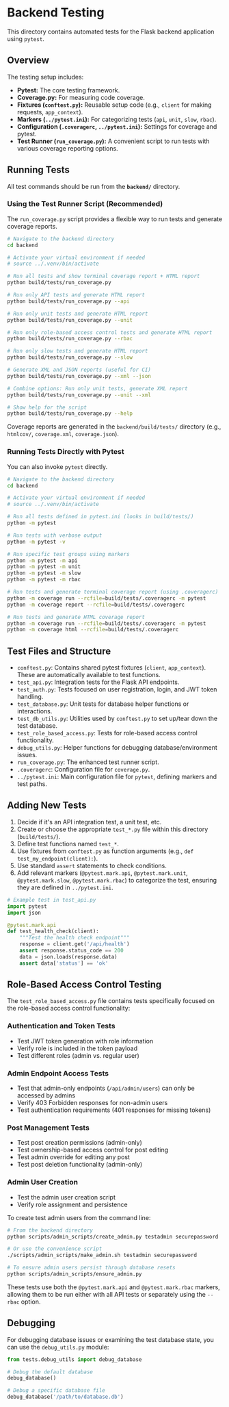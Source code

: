 # Backend Testing

This directory contains automated tests for the Flask backend application using `pytest`.

## Overview

The testing setup includes:

-   **Pytest:** The core testing framework.
-   **Coverage.py:** For measuring code coverage.
-   **Fixtures (`conftest.py`):** Reusable setup code (e.g., `client` for making requests, `app_context`).
-   **Markers (`../pytest.ini`):** For categorizing tests (`api`, `unit`, `slow`, `rbac`).
-   **Configuration (`.coveragerc`, `../pytest.ini`):** Settings for coverage and pytest.
-   **Test Runner (`run_coverage.py`):** A convenient script to run tests with various coverage reporting options.

## Running Tests

All test commands should be run from the **`backend/`** directory.

### Using the Test Runner Script (Recommended)

The `run_coverage.py` script provides a flexible way to run tests and generate coverage reports.

```bash
# Navigate to the backend directory
cd backend

# Activate your virtual environment if needed
# source ../.venv/bin/activate

# Run all tests and show terminal coverage report + HTML report
python build/tests/run_coverage.py

# Run only API tests and generate HTML report
python build/tests/run_coverage.py --api

# Run only unit tests and generate HTML report
python build/tests/run_coverage.py --unit

# Run only role-based access control tests and generate HTML report
python build/tests/run_coverage.py --rbac

# Run only slow tests and generate HTML report
python build/tests/run_coverage.py --slow

# Generate XML and JSON reports (useful for CI)
python build/tests/run_coverage.py --xml --json

# Combine options: Run only unit tests, generate XML report
python build/tests/run_coverage.py --unit --xml

# Show help for the script
python build/tests/run_coverage.py --help
```

Coverage reports are generated in the `backend/build/tests/` directory (e.g., `htmlcov/`, `coverage.xml`, `coverage.json`).

### Running Tests Directly with Pytest

You can also invoke `pytest` directly.

```bash
# Navigate to the backend directory
cd backend

# Activate your virtual environment if needed
# source ../.venv/bin/activate

# Run all tests defined in pytest.ini (looks in build/tests/)
python -m pytest

# Run tests with verbose output
python -m pytest -v

# Run specific test groups using markers
python -m pytest -m api
python -m pytest -m unit
python -m pytest -m slow
python -m pytest -m rbac

# Run tests and generate terminal coverage report (using .coveragerc)
python -m coverage run --rcfile=build/tests/.coveragerc -m pytest
python -m coverage report --rcfile=build/tests/.coveragerc

# Run tests and generate HTML coverage report
python -m coverage run --rcfile=build/tests/.coveragerc -m pytest
python -m coverage html --rcfile=build/tests/.coveragerc
```

## Test Files and Structure

-   `conftest.py`: Contains shared pytest fixtures (`client`, `app_context`). These are automatically available to test functions.
-   `test_api.py`: Integration tests for the Flask API endpoints.
-   `test_auth.py`: Tests focused on user registration, login, and JWT token handling.
-   `test_database.py`: Unit tests for database helper functions or interactions.
-   `test_db_utils.py`: Utilities used by `conftest.py` to set up/tear down the test database.
-   `test_role_based_access.py`: Tests for role-based access control functionality.
-   `debug_utils.py`: Helper functions for debugging database/environment issues.
-   `run_coverage.py`: The enhanced test runner script.
-   `.coveragerc`: Configuration file for `coverage.py`.
-   `../pytest.ini`: Main configuration file for `pytest`, defining markers and test paths.

## Adding New Tests

1.  Decide if it's an API integration test, a unit test, etc.
2.  Create or choose the appropriate `test_*.py` file within this directory (`build/tests/`).
3.  Define test functions named `test_*`.
4.  Use fixtures from `conftest.py` as function arguments (e.g., `def test_my_endpoint(client):`).
5.  Use standard `assert` statements to check conditions.
6.  Add relevant markers (`@pytest.mark.api`, `@pytest.mark.unit`, `@pytest.mark.slow`, `@pytest.mark.rbac`) to categorize the test, ensuring they are defined in `../pytest.ini`.

```python
# Example test in test_api.py
import pytest
import json

@pytest.mark.api
def test_health_check(client):
    """Test the health check endpoint"""
    response = client.get('/api/health')
    assert response.status_code == 200
    data = json.loads(response.data)
    assert data['status'] == 'ok'
```

## Role-Based Access Control Testing

The `test_role_based_access.py` file contains tests specifically focused on the role-based access control functionality:

### Authentication and Token Tests
- Test JWT token generation with role information
- Verify role is included in the token payload
- Test different roles (admin vs. regular user)

### Admin Endpoint Access Tests
- Test that admin-only endpoints (`/api/admin/users`) can only be accessed by admins
- Verify 403 Forbidden responses for non-admin users
- Test authentication requirements (401 responses for missing tokens)

### Post Management Tests
- Test post creation permissions (admin-only)
- Test ownership-based access control for post editing
- Test admin override for editing any post
- Test post deletion functionality (admin-only)

### Admin User Creation
- Test the admin user creation script
- Verify role assignment and persistence

To create test admin users from the command line:

```bash
# From the backend directory
python scripts/admin_scripts/create_admin.py testadmin securepassword

# Or use the convenience script
./scripts/admin_scripts/make_admin.sh testadmin securepassword

# To ensure admin users persist through database resets
python scripts/admin_scripts/ensure_admin.py
```

These tests use both the `@pytest.mark.api` and `@pytest.mark.rbac` markers, allowing them to be run either with all API tests or separately using the `--rbac` option.

## Debugging

For debugging database issues or examining the test database state, you can use the `debug_utils.py` module:

```python
from tests.debug_utils import debug_database

# Debug the default database
debug_database()

# Debug a specific database file
debug_database('/path/to/database.db')
``` 